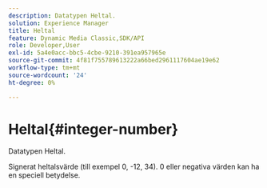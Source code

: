 ```yaml
---
description: Datatypen Heltal.
solution: Experience Manager
title: Heltal
feature: Dynamic Media Classic,SDK/API
role: Developer,User
exl-id: 5a4e0acc-bbc5-4cbe-9210-391ea957965e
source-git-commit: 4f81f755789613222a66bed2961117604ae19e62
workflow-type: tm+mt
source-wordcount: '24'
ht-degree: 0%

---
```


# Heltal{#integer-number}

Datatypen Heltal.

Signerat heltalsvärde (till exempel 0, -12, 34). 0 eller negativa värden kan ha en speciell betydelse.
